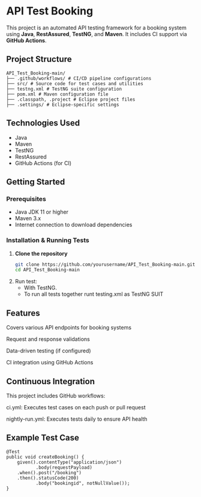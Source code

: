# API Test Booking

This project is an automated API testing framework for a booking system using **Java**, **RestAssured**, **TestNG**, and **Maven**. It includes CI support via **GitHub Actions**.

## Project Structure
```
API_Test_Booking-main/
├── .github/workflows/ # CI/CD pipeline configurations
├── src/ # Source code for test cases and utilities
├── testng.xml # TestNG suite configuration
├── pom.xml # Maven configuration file
├── .classpath, .project # Eclipse project files
├── .settings/ # Eclipse-specific settings
```

## Technologies Used

- Java
- Maven
- TestNG
- RestAssured
- GitHub Actions (for CI)

## Getting Started

### Prerequisites

- Java JDK 11 or higher
- Maven 3.x
- Internet connection to download dependencies

### Installation & Running Tests

1. **Clone the repository**
   ```bash
   git clone https://github.com/yourusername/API_Test_Booking-main.git
   cd API_Test_Booking-main
   ```
2. Run test:
   - With TestNG.
   - To run all tests together runt testing.xml as TestNG SUIT
 
## Features
Covers various API endpoints for booking systems

Request and response validations

Data-driven testing (if configured)

CI integration using GitHub Actions

## Continuous Integration
This project includes GitHub workflows:

ci.yml: Executes test cases on each push or pull request

nightly-run.yml: Executes tests daily to ensure API health

## Example Test Case
```
@Test
public void createBooking() {
    given().contentType("application/json")
           .body(requestPayload)
    .when().post("/booking")
    .then().statusCode(200)
           .body("bookingid", notNullValue());
}
```
